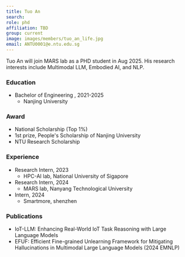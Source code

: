 ```yaml
---
title: Tuo An 
search:
role: phd
affiliation: TBD
group: current
image: images/members/tuo_an_life.jpg
email: ANTU0001@e.ntu.edu.sg
---
```


Tuo An will join MARS lab as a PHD student in Aug 2025. His research interests include Multimodal LLM, Embodied AI, and NLP.

### Education
- Bachelor of Engineering , 2021-2025
  - Nanjing University

### Award

- National Scholarship (Top 1%)
- 1st prize, People's Scholarship of Nanjing University
- NTU Research Scholarship

### Experience
- Research Intern, 2023
  - HPC-AI lab, National University of Sigapore
- Research Intern, 2024
  - MARS lab, Nanyang Technological University
- Intern, 2024
  - Smartmore, shenzhen

### Publications

- IoT-LLM: Enhancing Real-World IoT Task Reasoning with Large Language Models
- EFUF: Efficient Fine-grained Unlearning Framework for Mitigating Hallucinations in Multimodal Large Language Models (2024 EMNLP)
